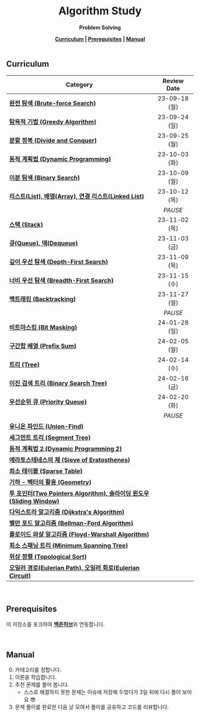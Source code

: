 <h1 align="center">Algorithm Study</h1>

<p align="center"><strong>Problem Solving</strong></p>

<div align="center">
  <strong>
    <a href="#curriculum">Curriculum</a> |
    <a href="#prerequisites">Prerequisites</a> |
    <a href="#manual">Manual</a>
  </strong>
</div>

<br/>

## Curriculum

| Category                                                                                                             |  Review Date  |
| -------------------------------------------------------------------------------------------------------------------- | :-----------: |
| [**완전 탐색 (Brute-force Search)**](https://blog.naver.com/kks227/220769870195)                                     | 23-09-18 (월) |
| [**탐욕적 기법 (Greedy Algorithm)**](https://blog.naver.com/kks227/220775134486)                                     | 23-09-24 (일) |
| [**분할 정복 (Divide and Conquer)**](https://blog.naver.com/kks227/220776241154)                                     | 23-09-25 (월) |
| [**동적 계획법 (Dynamic Programming)**](https://blog.naver.com/kks227/220777103650)                                  | 23-10-03 (화) |
| [**이분 탐색 (Binary Search)**](https://blog.naver.com/kks227/220777333252)                                          | 23-10-09 (월) |
| [**리스트(List), 배열(Array), 연결 리스트(Linked List)**](https://blog.naver.com/kks227/220781402507)                | 23-10-12 (목) |
|                                                                                                                      |    _PAUSE_    |
| [**스택 (Stack)**](https://blog.naver.com/kks227/220781557098)                                                       | 23-11-02 (목) |
| [**큐(Queue), 덱(Dequeue)**](https://blog.naver.com/kks227/220781851401)                                             | 23-11-03 (금) |
| [**깊이 우선 탐색 (Depth-First Search)**](https://blog.naver.com/kks227/220785731077)                                | 23-11-09 (목) |
| [**너비 우선 탐색 (Breadth-First Search)**](https://blog.naver.com/kks227/220785747864)                              | 23-11-15 (수) |
| [**백트래킹 (Backtracking)**](https://blog.naver.com/kks227/220786417910)                                            | 23-11-27 (월) |
|                                                                                                                      |    _PAUSE_    |
| [**비트마스킹 (Bit Masking)**](https://blog.naver.com/kks227/220787042377)                                           | 24-01-28 (일) |
| [**구간합 배열 (Prefix Sum)**](https://blog.naver.com/kks227/220787178657)                                           | 24-02-05 (월) |
| [**트리 (Tree)**](https://blog.naver.com/kks227/220788265724)                                                        | 24-02-14 (수) |
| [**이진 검색 트리 (Binary Search Tree)**](https://blog.naver.com/kks227/220789373847)                                | 24-02-16 (금) |
| [**우선순위 큐 (Priority Queue)**](https://blog.naver.com/kks227/220791188929)                                       | 24-02-20 (화) |
|                                                                                                                      |    _PAUSE_    |
| [**유니온 파인드 (Union-Find)**](https://blog.naver.com/kks227/220791837179)                                         |               |
| [**세그먼트 트리 (Segment Tree)**](https://blog.naver.com/kks227/220791986409)                                       |               |
| [**동적 계획법 2 (Dynamic Programming 2)**](https://blog.naver.com/kks227/220793134705)                              |               |
| [**에라토스테네스의 체 (Sieve of Eratosthenes)**](https://blog.naver.com/kks227/220793360258)                        |               |
| [**희소 테이블 (Sparse Table)**](https://blog.naver.com/kks227/220793361738)                                         |               |
| [**기하 - 벡터의 활용 (Geometry)**](https://blog.naver.com/kks227/220794097589)                                      |               |
| [**투 포인터(Two Pointers Algorithm), 슬라이딩 윈도우(Sliding Window)**](https://blog.naver.com/kks227/220795165570) |               |
| [**다익스트라 알고리즘 (Dijkstra's Algorithm)**](https://blog.naver.com/kks227/220796029558)                         |               |
| [**벨만 포드 알고리즘 (Bellman-Ford Algorithm)**](https://blog.naver.com/kks227/220796963742)                        |               |
| [**플로이드 와샬 알고리즘 (Floyd-Warshall Algorithm)**](https://blog.naver.com/kks227/220797649276)                  |               |
| [**최소 스패닝 트리 (Minimum Spanning Tree)**](https://blog.naver.com/kks227/220799105543)                           |               |
| [**위상 정렬 (Topological Sort)**](https://blog.naver.com/kks227/220800013823)                                       |               |
| [**오일러 경로(Eulerian Path), 오일러 회로(Eulerian Circuit)**](https://blog.naver.com/kks227/220800097205)          |               |

<br/>

## Prerequisites

이 저장소를 포크하여 [**백준허브**](https://github.com/BaekjoonHub/BaekjoonHub)와 연동합니다.

<br/>

## Manual

0. 카테고리를 정합니다.
1. 이론을 학습합니다.
2. 추천 문제를 풀어 봅니다.
   - 스스로 해결하지 못한 문제는 이슈에 저장해 두었다가 3일 뒤에 다시 풀어 보아요 :sunglasses:
3. 문제 풀이를 완료한 다음 날 모여서 풀이를 공유하고 코드를 리뷰합니다.
